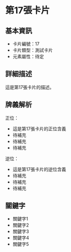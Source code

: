 # 第17張卡片

## 基本資訊
- 卡片編號：17
- 卡片類型：測試卡片
- 元素屬性：待定

## 詳細描述
這是第17張卡片的描述。

## 牌義解析
正位：
- 這是第17張卡片的正位含義
- 待補充
- 待補充
- 待補充

逆位：
- 這是第17張卡片的逆位含義
- 待補充
- 待補充
- 待補充

## 關鍵字
- 關鍵字1
- 關鍵字2
- 關鍵字3
- 關鍵字4
- 關鍵字5
